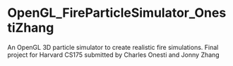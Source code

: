 # OpenGL_FireParticleSimulator_OnestiZhang

An OpenGL 3D particle simulator to create realistic fire simulations.  Final project for Harvard CS175 submitted by Charles Onesti and Jonny Zhang

